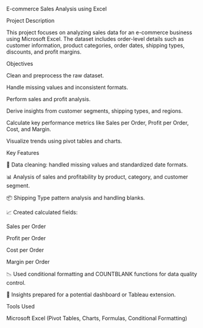 E-commerce Sales Analysis using Excel

Project Description

This project focuses on analyzing sales data for an e-commerce business using Microsoft Excel. The dataset includes order-level details such as customer information, product categories, order dates, shipping types, discounts, and profit margins.

Objectives

Clean and preprocess the raw dataset.

Handle missing values and inconsistent formats.

Perform sales and profit analysis.

Derive insights from customer segments, shipping types, and regions.

Calculate key performance metrics like Sales per Order, Profit per Order, Cost, and Margin.

Visualize trends using pivot tables and charts.

Key Features

🧹 Data cleaning: handled missing values and standardized date formats.

📊 Analysis of sales and profitability by product, category, and customer segment.

📦 Shipping Type pattern analysis and handling blanks.

📈 Created calculated fields:

Sales per Order

Profit per Order

Cost per Order

Margin per Order

📉 Used conditional formatting and COUNTBLANK functions for data quality control.

📌 Insights prepared for a potential dashboard or Tableau extension.

Tools Used

Microsoft Excel (Pivot Tables, Charts, Formulas, Conditional Formatting)
